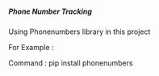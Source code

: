 <h5>Phone Number Tracking</h5>

<p>Using Phonenumbers library in this project</p>
<p>For Example : </p>
<p>Command : <span><a>pip install phonenumbers</a></span></p>
